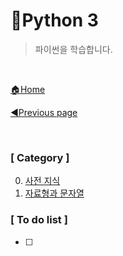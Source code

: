 # 🐍Python 3

> 파이썬을 학습합니다.

<br>

[🏠Home](https://github.com/batboy118/Study_Note)

[◀Previous page ](../)

<br>

### [ Category ]

0. [사전 지식](00.사전_지식.md)
1. [자료형과 문자열](01.자료형과문자열.md)

### [ To do list ]

- [ ] 

